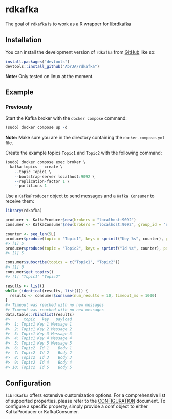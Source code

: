 
<!-- README.md is generated from README.Rmd. Please edit that file -->

# rdkafka

<!-- badges: start -->
<!-- badges: end -->

The goal of `rdkafka` is to work as a R wrapper for
[librdkafka](https://github.com/confluentinc/librdkafka)

## Installation

You can install the development version of `rdkafka` from
[GitHub](https://github.com/AbrJA/rdkafka) like so:

``` r
install.packages("devtools")
devtools::install_github("AbrJA/rdkafka")
```

**Note:** Only tested on linux at the moment.

## Example

### Previously

Start the Kafka broker with the `docker compose` command:

``` r
(sudo) docker compose up -d
```

**Note:** Make sure you are in the directory containing the
`docker-compose.yml` file.

Create the example topics `Topic1` and `Topic2` with the following
command:

``` r
(sudo) docker compose exec broker \
  kafka-topics --create \
    --topic Topic1 \
    --bootstrap-server localhost:9092 \
    --replication-factor 1 \
    --partitions 1
```

Use a `KafkaProducer` object to send messages and a `Kafka Consumer` to
receive them:

``` r
library(rdkafka)

producer <- KafkaProducer$new(brokers = "localhost:9092")
consumer <- KafkaConsumer$new(brokers = "localhost:9092", group_id = "readme", extra_options = list("auto.offset.reset" = "earliest"))
```

``` r
counter <- seq_len(5L)
producer$produce(topic = "Topic1", keys = sprintf("Key %s", counter), payloads = sprintf("Message %s", counter)) |> print()
#> [1] 5
producer$produce(topic = "Topic2", keys = sprintf("Id %s", counter), payloads = sprintf("Body %s", counter)) |> print()
#> [1] 5
```

``` r
consumer$subscribe(topics = c("Topic1", "Topic2"))
#> [1] 0
consumer$get_topics()
#> [1] "Topic1" "Topic2"
```

``` r
results <- list()
while (identical(results, list())) {
  results <- consumer$consume(num_results = 10, timeout_ms = 1000)
}
#> Timeout was reached with no new messages
#> Timeout was reached with no new messages
data.table::rbindlist(results)
#>      topic   key   payload
#>  1: Topic1 Key 1 Message 1
#>  2: Topic1 Key 2 Message 2
#>  3: Topic1 Key 3 Message 3
#>  4: Topic1 Key 4 Message 4
#>  5: Topic1 Key 5 Message 5
#>  6: Topic2  Id 1    Body 1
#>  7: Topic2  Id 2    Body 2
#>  8: Topic2  Id 3    Body 3
#>  9: Topic2  Id 4    Body 4
#> 10: Topic2  Id 5    Body 5
```

## Configuration

`librdkafka` offers extensive customization options. For a comprehensive
list of supported properties, please refer to the
[CONFIGURATION](https://github.com/confluentinc/librdkafka/blob/master/CONFIGURATION.md)
document. To configure a specific property, simply provide a conf object
to either KafkaProducer or KafkaConsumer.
